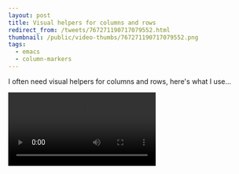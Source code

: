 ```yaml
---
layout: post
title: Visual helpers for columns and rows
redirect_from: /tweets/767271190717079552.html
thumbnail: /public/video-thumbs/767271190717079552.png
tags:
  - emacs
  - column-markers
---
```


I often need visual helpers for columns and rows, here's what I use...

<video controls autoplay loop>
  <source src="/public/videos/767271190717079552.mp4" type="video/mp4">
    Sorry your browser does not support the video tag, maybe time to upgrade?
</video>
